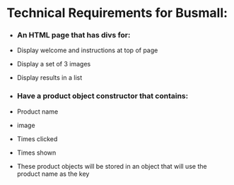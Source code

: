 # Technical Requirements for Busmall:

* ### An HTML page that has divs for:
* Display welcome and instructions at top of page
* Display a set of 3 images
* Display results in a list

* ### Have a product object constructor that contains:
* Product name
* image
* Times clicked
* Times shown

* These product objects will be stored in an object that will use the product name as the key
